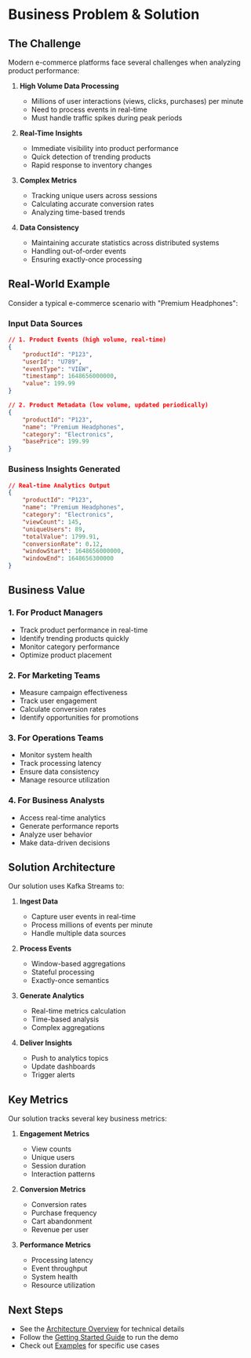 # Business Problem & Solution

## The Challenge

Modern e-commerce platforms face several challenges when analyzing product performance:

1. **High Volume Data Processing**
   - Millions of user interactions (views, clicks, purchases) per minute
   - Need to process events in real-time
   - Must handle traffic spikes during peak periods

2. **Real-Time Insights**
   - Immediate visibility into product performance
   - Quick detection of trending products
   - Rapid response to inventory changes

3. **Complex Metrics**
   - Tracking unique users across sessions
   - Calculating accurate conversion rates
   - Analyzing time-based trends

4. **Data Consistency**
   - Maintaining accurate statistics across distributed systems
   - Handling out-of-order events
   - Ensuring exactly-once processing

## Real-World Example

Consider a typical e-commerce scenario with "Premium Headphones":

### Input Data Sources

```json
// 1. Product Events (high volume, real-time)
{
    "productId": "P123",
    "userId": "U789",
    "eventType": "VIEW",
    "timestamp": 1648656000000,
    "value": 199.99
}

// 2. Product Metadata (low volume, updated periodically)
{
    "productId": "P123",
    "name": "Premium Headphones",
    "category": "Electronics",
    "basePrice": 199.99
}
```

### Business Insights Generated

```json
// Real-time Analytics Output
{
    "productId": "P123",
    "name": "Premium Headphones",
    "category": "Electronics",
    "viewCount": 145,
    "uniqueUsers": 89,
    "totalValue": 1799.91,
    "conversionRate": 0.12,
    "windowStart": 1648656000000,
    "windowEnd": 1648656300000
}
```

## Business Value

### 1. For Product Managers
- Track product performance in real-time
- Identify trending products quickly
- Monitor category performance
- Optimize product placement

### 2. For Marketing Teams
- Measure campaign effectiveness
- Track user engagement
- Calculate conversion rates
- Identify opportunities for promotions

### 3. For Operations Teams
- Monitor system health
- Track processing latency
- Ensure data consistency
- Manage resource utilization

### 4. For Business Analysts
- Access real-time analytics
- Generate performance reports
- Analyze user behavior
- Make data-driven decisions

## Solution Architecture

Our solution uses Kafka Streams to:

1. **Ingest Data**
   - Capture user events in real-time
   - Process millions of events per minute
   - Handle multiple data sources

2. **Process Events**
   - Window-based aggregations
   - Stateful processing
   - Exactly-once semantics

3. **Generate Analytics**
   - Real-time metrics calculation
   - Time-based analysis
   - Complex aggregations

4. **Deliver Insights**
   - Push to analytics topics
   - Update dashboards
   - Trigger alerts

## Key Metrics

Our solution tracks several key business metrics:

1. **Engagement Metrics**
   - View counts
   - Unique users
   - Session duration
   - Interaction patterns

2. **Conversion Metrics**
   - Conversion rates
   - Purchase frequency
   - Cart abandonment
   - Revenue per user

3. **Performance Metrics**
   - Processing latency
   - Event throughput
   - System health
   - Resource utilization

## Next Steps

- See the [Architecture Overview](architecture.md) for technical details
- Follow the [Getting Started Guide](getting-started.md) to run the demo
- Check out [Examples](examples/index.md) for specific use cases 